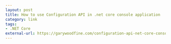 ```yaml
---
layout: post
title: How to use Configuration API in .net core console application
category: link
tags:
- .NET Core
external-url: https://garywoodfine.com/configuration-api-net-core-console-application/
---
```

